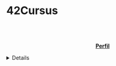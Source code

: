 # 42Cursus
<!-- PROJECT LOGO -->
<br />
<div align="center">
  <a href="https://github.com/alex414/">
<!--    <img src="logo.png" alt="Logo" width="250" height="250" alt="Avatar">
  </a>-->
  <p align="center">
    <br />
    <a href="https://github.com/alex414"><strong>Perfil</strong></a>
    <br />
</div>

<!-- TABLE OF CONTENTS -->
<details>
  <ol>
    <li>
      <a href="#42">Sobre 42</a>
      <ul>
    <li>
      <a href="https://es.wikipedia.org/wiki/C_(lenguaje_de_programaci%C3%B3n)">C</a>
      <ul>
        <li><a href="https://github.com/alex414/42Cursus/tree/master/Libft">Libft</a></li>
        <li><a href="https://github.com/alex414/42Cursus/tree/master/Get_next_line">Get_next_line</a></li>
        <li><a href="https://github.com/alex414/42Cursus/tree/master/Ft_printf">ft_Printf</a></li>
        <li><a href="https://github.com/alex414/42Cursus/tree/master/Minitalk">Minitalk</a></li>
        <li><a href="https://github.com/alex414/42Cursus/tree/master/Fract-ol">Fractol</a></li>
        <li><a href="https://github.com/alex414/42Cursus/tree/master/Philosophers">Philosophers</a></li>
        <li><a href="https://github.com/alex414/42Cursus/tree/master/XD">Minishell</a></li>
        <li><a href="https://github.com/alex414/42Cursus/tree/master/XD">Cpp piscine</a></li>
      </ul>
    </li>
    <li>
      <a href="https://www.docker.com/">Docker</a>
      <ul>
        <li><a href="https://github.com/alex414/42Cursus/tree/master/Ft_server">Ft_Server</a></li>
        <li><a href="https://github.com/alex414/42Cursus/tree/master/Inception">Inception</a></li>
        <li><a href="XD">Ft_Trascendence</a></li>
      </ul>
    </li>
  </ol>
</details>
